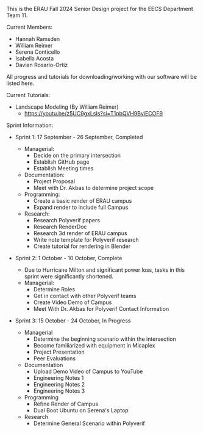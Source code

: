 This is the ERAU Fall 2024 Senior Design project for the EECS Department Team 11. 

Current Members:
- Hannah Ramsden
- William Reimer
- Serena Conticello
- Isabella Acosta
- Davian Rosario-Ortiz

All progress and tutorials for downloading/working with our software will be listed here.

Current Tutorials:
- Landscape Modeling (By William Reimer)
  - https://youtu.be/z5UC9gxLsIs?si=T1pbQVH9BviECOF9

Sprint Information:
- Sprint 1: 17 September - 26 September, Completed
  - Managerial:
    - Decide on the primary intersection
    - Establish GitHub page
    - Establish Meeting times
  - Documentation:
    - Project Proposal
    - Meet with Dr. Akbas to determine project scope
  - Programming:
    - Create a basic render of ERAU campus
    - Expand render to include full Campus
  - Research:
    - Research Polyverif papers
    - Research RenderDoc
    - Research 3d render of ERAU campus
    - Write note template for Polyverif research
    - Create tutorial for rendering in Blender
   
- Sprint 2: 1 October - 10 October, Complete
  - Due to Hurricane Milton and significant power loss, tasks in this sprint were significantly shortened.
  - Managerial:
    - Determine Roles 
    - Get in contact with other Polyverif teams 
    - Create Video Demo of Campus
    - Meet With Dr. Akbas for Polyverif Contact Information
   
- Sprint 3: 15 October - 24 October, In Progress
  - Managerial
    - Determine the beginning scenario within the intersection
    - Become familiarized with equipment in Micaplex
    - Project Presentation
    - Peer Evaluations
  - Documentation
    - Upload Demo Video of Campus to YouTube
    - Engineering Notes 1
    - Engineering Notes 2
    - Engineering Notes 3
  - Programming
    - Refine Render of Campus
    - Dual Boot Ubuntu on Serena's Laptop
  - Research
    - Determine General Scenario within Polyverif
  
